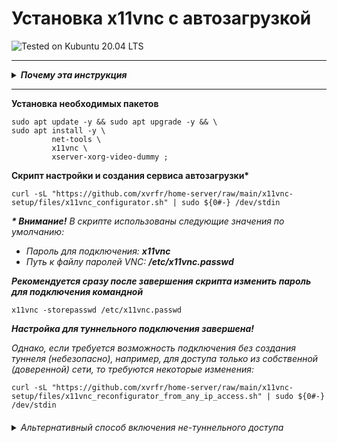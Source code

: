 # Установка x11vnc с автозагрузкой


![Tested on Kubuntu 20.04 LTS][tested-01-shield] 

[tested-01-shield]: https://img.shields.io/badge/Tested_on-Kubuntu_20.04_LTS-blue.svg

---

<details><summary><b><i>Почему эта инструкция</i></b>
</summary><br />

Один из самых популярных VNC-серверов для Linux это `x11vnc`, являющийся проектом с открытым исходным кодом. Его особенность в том, что он позволяет подключиться к уже существующему сеансу X-сервера, что удобно не только для доступа с другого компьютера через интернет, но и для управления компьютером с помощью смартфона.

Однако, после установки `x11vnc` не запущен, запуск требует довольно длинного списка параметров, а после перезагрузки квест необходимо выполнить наново.

Энтузиасты давно начали публиковать свои решения в виде инструкций для установки и настройки автозагрузки `x11vnc`, но часто эти решения помогают лишь в простых ситуациях.

Например, чаще всего мне встречались инструкции, где для автозагрузки создаётся сервис для `x11vnc` в `systemd`. Такой сервис будет запущен от имени пользователя `root`, не найдёт файл `/root/.XAuthority` и VNC не будет доступен без туннелирования даже при отсутствии ключа `-localhost` при запуске `x11vnc`.

Вышеописанный и некоторые другие недостатки привели меня к мысли, что создание скрипта автонастройки, не подверженного обнаруженным мной недостаткам было бы неплохой идеей.
</details>

---

__Установка необходимых пакетов__
```Shell
sudo apt update -y && sudo apt upgrade -y && \
sudo apt install -y \
         net-tools \
         x11vnc \
         xserver-xorg-video-dummy ;
```
__Скрипт настройки и создания сервиса автозагрузки*__
```Shell
curl -sL "https://github.com/xvrfr/home-server/raw/main/x11vnc-setup/files/x11vnc_configurator.sh" | sudo ${0#-} /dev/stdin
```
___* Внимание!___ _В скрипте использованы следующие значения по умолчанию:_
- _Пароль для подключения:_ ___x11vnc___
- _Путь к файлу паролей VNC:_ ___/etc/x11vnc.passwd___

___Рекомендуется сразу после завершения скрипта изменить пароль для подключения командной___
```Shell
x11vnc -storepasswd /etc/x11vnc.passwd
```
___Настройка для туннельного подключения завершена!___

_Однако, если требуется возможность подключения без создания туннеля (небезопасно), например, для доступа только из собственной (доверенной) сети, то требуются некоторые изменения:_
```Shell
curl -sL "https://github.com/xvrfr/home-server/raw/main/x11vnc-setup/files/x11vnc_reconfigurator_from_any_ip_access.sh" | sudo ${0#-} /dev/stdin
```
<h6><details><summary>Альтернативный способ включения не-туннельного доступа
</summary>

```Shell
sudo sed -i -e "s,-repeat -localhost -rfbauth,-repeat -rfbauth,g" \
         /lib/systemd/system/x11vnc.service && \
sudo systemctl daemon-reload && \
sudo systemctl restart x11vnc.service
```
</details></h6>


